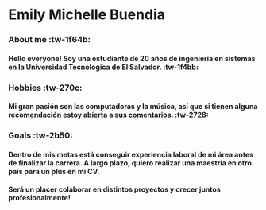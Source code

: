 # Emily Michelle Buendia
### About me :tw-1f64b:
#### Hello everyone! Soy una estudiante de 20 años de ingeniería en sistemas en la Universidad Tecnologica de El Salvador. :tw-1f4bb:

### Hobbies :tw-270c:
#### Mi gran pasión son las computadoras y la música, así que si tienen alguna recomendación estoy abierta a sus comentarios. :tw-2728:

### Goals :tw-2b50:
#### Dentro de mis metas está conseguir experiencia laboral de mi área antes de finalizar la carrera. A largo plazo, quiero realizar una maestría en otro país para un plus en mi CV.


#### Será un placer colaborar en distintos proyectos y crecer juntos profesionalmente!

